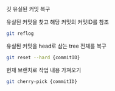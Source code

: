 깃 유실된 커밋 복구

유실된 커밋을 찾고 해당 커밋의 커밋ID를 참조
```sh
git reflog
```

유실된 커밋을 head로 삼는 tree 전체를 복구
```sh
git reset --hard {commitID}
```

현재 브랜치로 작업 내용 가져오기
```sh
git cherry-pick {commitID}
```